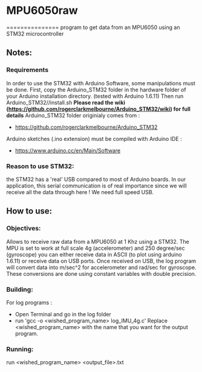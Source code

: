 # MPU6050raw
===============
program to get data from an MPU6050 using an STM32 microcontroller

## Notes: 
### Requirements

In order to use the STM32 with Arduino Software, some manipulations must be done.
First, copy the Arduino_STM32 folder in the hardware folder of your Arduino installation directory. (tested with Arduino 1.6.11)
Then run Arduino_STM32/<linux version>/install.sh
**Please read the wiki (https://github.com/rogerclarkmelbourne/Arduino_STM32/wiki) for full details**
Arduino_STM32 folder originialy comes from : 
* https://github.com/rogerclarkmelbourne/Arduino_STM32

Arduino sketches (.ino extension) must be compiled with Arduino IDE :
* https://www.arduino.cc/en/Main/Software

### Reason to use STM32:
the STM32 has a 'real' USB compared to most of Arduino boards. In our application, this serial communication is of real importance since we will receive all the data through here ! We need full speed USB.


## How to use:
### Objectives:
Allows to receive raw data from a MPU6050 at 1 Khz using a STM32.
The MPU is set to work at full scale 4g (accelerometer) and 250 degree/sec (gyroscope)
you can either receive data in ASCII (to plot using arduino 1.6.11) or receive data on USB ports.
Once received on USB, the log program will convert data into m/sec^2 for accelerometer and rad/sec for gyroscope. These conversions are done using constant variables with double precision.

### Building:

For log programs :
 - Open Terminal and go in the log folder
 - run 'gcc -o <wished_program_name> log_IMU_4g.c'
Replace <wished_program_name> with the name that you want for the output program.

### Running:
run <wished_program_name> <output_file>.txt
